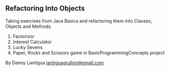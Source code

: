 ## Refactoring Into Objects

Taking exercises from Java Basics and refactoring them into Classes, Objects and Methods.

1. Factorizor
2. Interest Calculator
3. Lucky Sevens
4. Paper, Rocks and Scissors game in BasicProgrammingConcepts project

By Danny Lantigua
lantiguagrullon@gmail.com
